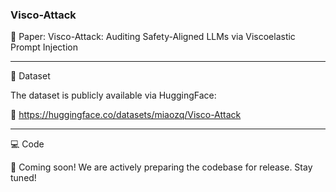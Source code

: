 ### Visco-Attack

📄 Paper: Visco-Attack: Auditing Safety-Aligned LLMs via Viscoelastic Prompt Injection

---

📁 Dataset

The dataset is publicly available via HuggingFace:

📂 https://huggingface.co/datasets/miaozq/Visco-Attack

---

💻 Code

🚧 Coming soon! We are actively preparing the codebase for release. Stay tuned!
